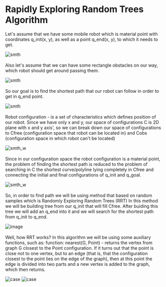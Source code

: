 <h1>Rapidly Exploring Random Trees Algorithm</h1>

Let's assume that we have some mobile robot which is material point with coordinates q_init(x, y), as well as a point q_end(x, y), to which it needs to get.

![smth](https://user-images.githubusercontent.com/98911288/205058003-86ce326b-2241-46b7-b436-da4a1c7084f0.png)
\
\
Also let's assume that we can have some rectangle obstacles on our way, which robot should get around passing them.

![smth](https://user-images.githubusercontent.com/98911288/205058687-8c6d8b0b-e09d-4ac1-9c07-87195ec7c6aa.png)
\
\
So our goal is to find the shortest path that our robot can follow in order to get in q_end point.

![smth](https://user-images.githubusercontent.com/98911288/205059429-48399216-6723-495a-b693-73d72827838a.png)
\
\
Robot configuration - is a set of characteristics which defines position of our robot. Since we have only x and y, our space of configurations С is 2D plane with x and y axis', so we can break down our space of configurations to Cfree (configuration space that robot can be located in) and Cobs (configuration space in which robot can't be located)

![smth_w](https://user-images.githubusercontent.com/98911288/205062382-a5605820-d3b0-4185-82cb-998ebb857d33.png)
\
\
Since in our configuration space the robot configuration is a material point, the problem of finding the shortest path is reduced to the problem of searching in С the shortest curve/polyline lying completely in Cfree and connecting the initial and final configurations of q_init and q_goal.

![smth_w](https://user-images.githubusercontent.com/98911288/205066096-dd8f248a-d11e-4eda-a5b2-8ad0db8f1b2e.png)
\
\
So, in order to find path we will be using method that based on random samples which is Randomly Exploring Random Trees (RRT)
In this method we will be building tree from our q_init that will fill Cfree. After buiding this tree we will add an q_end into it and we will search for the shortest path from q_init to q_end.

![image](https://user-images.githubusercontent.com/98911288/205068756-7439bd7a-2bcd-479e-8f5a-96f06c6bd264.png)
\
\
Well, how RRT works?
In this algorithm we will be using some auxiliary functions, such as:
function: nearest(G, Point) - returns the vertex from graph G closest to the Point configuration. If it turns out that the point is close not to one vertex, but to an edge (that is, that the configuration closest to the point lies on the edge of the graph), then at this point the edge is divided into two parts and a new vertex is added to the graph, which then returns.

![case](https://user-images.githubusercontent.com/98911288/205071480-d64a0859-a8dd-4252-a877-5d76e9a3073e.png)
![case](https://user-images.githubusercontent.com/98911288/205072108-2966cfd2-406f-4a04-b0ba-b0c952fe8fda.png)
